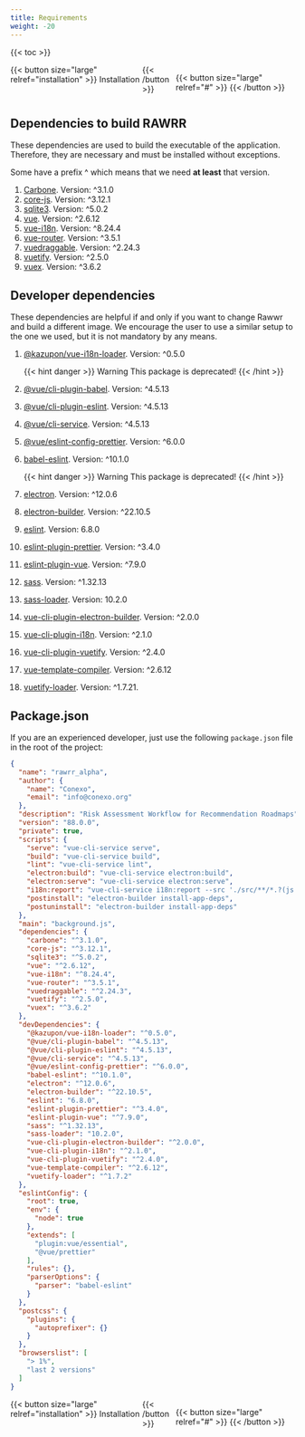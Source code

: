 ```yaml
---
title: Requirements
weight: -20
---
```


{{< toc >}}

<div style="display: flex; justify-content: space-between">
{{< button size="large" relref="installation" >}} Installation <i class="arrow left"></i> {{< /button >}}

{{< button size="large" relref="#" >}} <i class="arrow right"></i>{{< /button >}}

</div>


## Dependencies to build RAWRR

These dependencies are used to build the executable of the application. Therefore, they are necessary and must be installed without exceptions.

Some have a prefix ^ which means that we need **at least** that version.

1. [Carbone](https://www.npmjs.com/package/carbone). Version: ^3.1.0
2. [core-js](https://www.npmjs.com/package/core-js). Version: ^3.12.1
3. [sqlite3](https://www.npmjs.com/package/sqlite3). Version: ^5.0.2
4. [vue](https://www.npmjs.com/package/vue). Version: ^2.6.12
5. [vue-i18n](https://www.npmjs.com/package/vue-i18n). Version: ^8.24.4
6. [vue-router](https://www.npmjs.com/package/vue-router). Version: ^3.5.1
7. [vuedraggable](https://www.npmjs.com/package/vuedraggable). Version: ^2.24.3
8. [vuetify](https://www.npmjs.com/package/vuetify). Version: ^2.5.0
9. [vuex](https://www.npmjs.com/package/vuex). Version: ^3.6.2

## Developer dependencies

These dependencies are helpful if and only if you want to change Rawwr and build a different image. We encourage the user to use a similar setup to the one we used, but it is not mandatory by any means.


1. [@kazupon/vue-i18n-loader](https://www.npmjs.com/package/@kazupon/vue-i18n-loader). Version: ^0.5.0

    {{< hint danger >}} Warning
    This package is deprecated! {{< /hint >}}

2. [@vue/cli-plugin-babel](https://www.npmjs.com/package/@vue/cli-plugin-babel). Version: ^4.5.13
3. [@vue/cli-plugin-eslint](https://www.npmjs.com/package/@vue/cli-plugin-eslint). Version: ^4.5.13
4. [@vue/cli-service](https://www.npmjs.com/package/@vue/cli-service). Version: ^4.5.13
5. [@vue/eslint-config-prettier](https://www.npmjs.com/package/@vue/eslint-config-prettier). Version: ^6.0.0
6. [babel-eslint](https://www.npmjs.com/package/babel-eslint). Version: ^10.1.0

    {{< hint danger >}} Warning
    This package is deprecated! {{< /hint >}}

7. [electron](https://www.npmjs.com/package/electron). Version: ^12.0.6
8. [electron-builder](https://www.npmjs.com/package/electron-builder). Version: ^22.10.5
9.  [eslint](https://www.npmjs.com/package/eslint). Version: 6.8.0
10. [eslint-plugin-prettier](https://www.npmjs.com/package/eslint-plugin-prettier). Version: ^3.4.0
11. [eslint-plugin-vue](https://www.npmjs.com/package/eslint-plugin-vue). Version: ^7.9.0
12. [sass](https://www.npmjs.com/package/sass). Version: ^1.32.13
13. [sass-loader](https://www.npmjs.com/package/sass-loader). Version: 10.2.0
14. [vue-cli-plugin-electron-builder](https://www.npmjs.com/package/vue-cli-plugin-electron-builder). Version: ^2.0.0
15. [vue-cli-plugin-i18n](https://www.npmjs.com/package/vue-cli-plugin-i18n). Version: ^2.1.0
16. [vue-cli-plugin-vuetify](https://www.npmjs.com/package/vue-cli-plugin-vuetify). Version: ^2.4.0
17. [vue-template-compiler](vue-template-compiler). Version: ^2.6.12
18. [vuetify-loader](https://www.npmjs.com/package/vuetify-loader). Version: ^1.7.21. 

## Package.json

If you are an experienced developer, just use the following `package.json` file in the root of the project:

```json
{
  "name": "rawrr_alpha",
  "author": {
    "name": "Conexo",
    "email": "info@conexo.org"
  },
  "description": "Risk Assessment Workflow for Recommendation Roadmaps",
  "version": "88.0.0",
  "private": true,
  "scripts": {
    "serve": "vue-cli-service serve",
    "build": "vue-cli-service build",
    "lint": "vue-cli-service lint",
    "electron:build": "vue-cli-service electron:build",
    "electron:serve": "vue-cli-service electron:serve",
    "i18n:report": "vue-cli-service i18n:report --src './src/**/*.?(js|vue)' --locales './src/locales/**/*.json'",
    "postinstall": "electron-builder install-app-deps",
    "postuninstall": "electron-builder install-app-deps"
  },
  "main": "background.js",
  "dependencies": {
    "carbone": "^3.1.0",
    "core-js": "^3.12.1",
    "sqlite3": "^5.0.2",
    "vue": "^2.6.12",
    "vue-i18n": "^8.24.4",
    "vue-router": "^3.5.1",
    "vuedraggable": "^2.24.3",
    "vuetify": "^2.5.0",
    "vuex": "^3.6.2"
  },
  "devDependencies": {
    "@kazupon/vue-i18n-loader": "^0.5.0",
    "@vue/cli-plugin-babel": "^4.5.13",
    "@vue/cli-plugin-eslint": "^4.5.13",
    "@vue/cli-service": "^4.5.13",
    "@vue/eslint-config-prettier": "^6.0.0",
    "babel-eslint": "^10.1.0",
    "electron": "^12.0.6",
    "electron-builder": "^22.10.5",
    "eslint": "6.8.0",
    "eslint-plugin-prettier": "^3.4.0",
    "eslint-plugin-vue": "^7.9.0",
    "sass": "^1.32.13",
    "sass-loader": "10.2.0",
    "vue-cli-plugin-electron-builder": "^2.0.0",
    "vue-cli-plugin-i18n": "^2.1.0",
    "vue-cli-plugin-vuetify": "^2.4.0",
    "vue-template-compiler": "^2.6.12",
    "vuetify-loader": "^1.7.2"
  },
  "eslintConfig": {
    "root": true,
    "env": {
      "node": true
    },
    "extends": [
      "plugin:vue/essential",
      "@vue/prettier"
    ],
    "rules": {},
    "parserOptions": {
      "parser": "babel-eslint"
    }
  },
  "postcss": {
    "plugins": {
      "autoprefixer": {}
    }
  },
  "browserslist": [
    "> 1%",
    "last 2 versions"
  ]
}
```

<div style="display: flex; justify-content: space-between">
{{< button size="large" relref="installation" >}} Installation <i class="arrow left"></i> {{< /button >}}

{{< button size="large" relref="#" >}} <i class="arrow right"></i>{{< /button >}}

</div>

